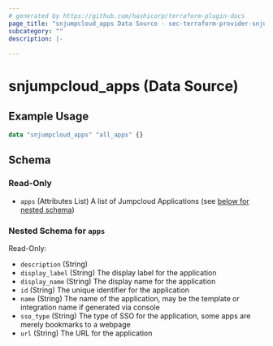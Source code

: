 ```yaml
---
# generated by https://github.com/hashicorp/terraform-plugin-docs
page_title: "snjumpcloud_apps Data Source - sec-terraform-provider-snjumpcloud"
subcategory: ""
description: |-
  
---
```


# snjumpcloud_apps (Data Source)



## Example Usage

```terraform
data "snjumpcloud_apps" "all_apps" {}
```

<!-- schema generated by tfplugindocs -->
## Schema

### Read-Only

- `apps` (Attributes List) A list of Jumpcloud Applications (see [below for nested schema](#nestedatt--apps))

<a id="nestedatt--apps"></a>
### Nested Schema for `apps`

Read-Only:

- `description` (String)
- `display_label` (String) The display label for the application
- `display_name` (String) The display name for the application
- `id` (String) The unique identifier for the application
- `name` (String) The name of the application, may be the template or integration name if generated via console
- `sso_type` (String) The type of SSO for the application, some apps are merely bookmarks to a webpage
- `url` (String) The URL for the application

